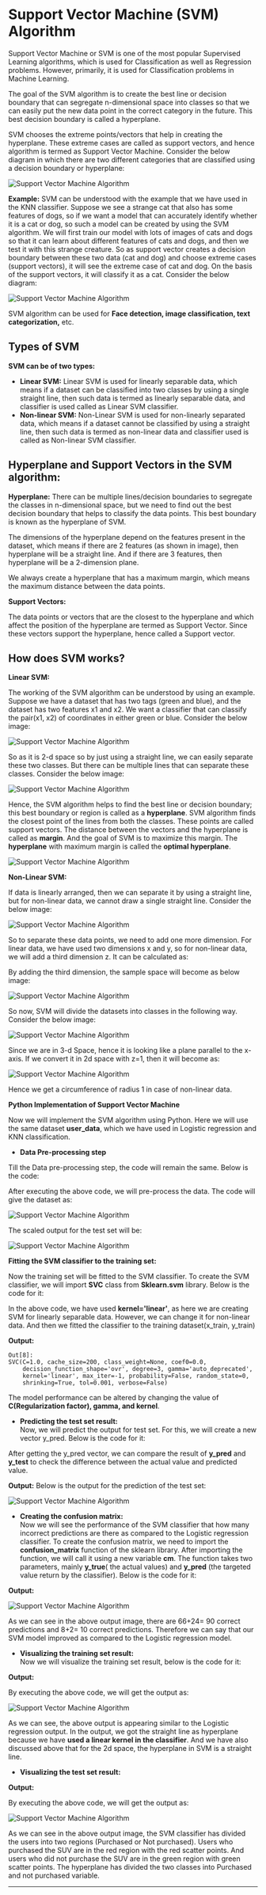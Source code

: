 # Support Vector Machine (SVM) Algorithm
Support Vector Machine or SVM is one of the most popular Supervised Learning algorithms, which is used for Classification as well as Regression problems. However, primarily, it is used for Classification problems in Machine Learning.

The goal of the SVM algorithm is to create the best line or decision boundary that can segregate n-dimensional space into classes so that we can easily put the new data point in the correct category in the future. This best decision boundary is called a hyperplane.

SVM chooses the extreme points/vectors that help in creating the hyperplane. These extreme cases are called as support vectors, and hence algorithm is termed as Support Vector Machine. Consider the below diagram in which there are two different categories that are classified using a decision boundary or hyperplane:

![Support Vector Machine Algorithm](https://static.javatpoint.com/tutorial/machine-learning/images/support-vector-machine-algorithm.png)

**Example:** SVM can be understood with the example that we have used in the KNN classifier. Suppose we see a strange cat that also has some features of dogs, so if we want a model that can accurately identify whether it is a cat or dog, so such a model can be created by using the SVM algorithm. We will first train our model with lots of images of cats and dogs so that it can learn about different features of cats and dogs, and then we test it with this strange creature. So as support vector creates a decision boundary between these two data (cat and dog) and choose extreme cases (support vectors), it will see the extreme case of cat and dog. On the basis of the support vectors, it will classify it as a cat. Consider the below diagram:

![Support Vector Machine Algorithm](https://static.javatpoint.com/tutorial/machine-learning/images/support-vector-machine-algorithm2.png)

SVM algorithm can be used for **Face detection, image classification, text categorization,** etc.

Types of SVM
------------

**SVM can be of two types:**

*   **Linear SVM:** Linear SVM is used for linearly separable data, which means if a dataset can be classified into two classes by using a single straight line, then such data is termed as linearly separable data, and classifier is used called as Linear SVM classifier.
*   **Non-linear SVM:** Non-Linear SVM is used for non-linearly separated data, which means if a dataset cannot be classified by using a straight line, then such data is termed as non-linear data and classifier used is called as Non-linear SVM classifier.

Hyperplane and Support Vectors in the SVM algorithm:
----------------------------------------------------

**Hyperplane:** There can be multiple lines/decision boundaries to segregate the classes in n-dimensional space, but we need to find out the best decision boundary that helps to classify the data points. This best boundary is known as the hyperplane of SVM.

The dimensions of the hyperplane depend on the features present in the dataset, which means if there are 2 features (as shown in image), then hyperplane will be a straight line. And if there are 3 features, then hyperplane will be a 2-dimension plane.

We always create a hyperplane that has a maximum margin, which means the maximum distance between the data points.

**Support Vectors:**

The data points or vectors that are the closest to the hyperplane and which affect the position of the hyperplane are termed as Support Vector. Since these vectors support the hyperplane, hence called a Support vector.

How does SVM works?
-------------------

**Linear SVM:**

The working of the SVM algorithm can be understood by using an example. Suppose we have a dataset that has two tags (green and blue), and the dataset has two features x1 and x2. We want a classifier that can classify the pair(x1, x2) of coordinates in either green or blue. Consider the below image:

![Support Vector Machine Algorithm](https://static.javatpoint.com/tutorial/machine-learning/images/support-vector-machine-algorithm3.png)

So as it is 2-d space so by just using a straight line, we can easily separate these two classes. But there can be multiple lines that can separate these classes. Consider the below image:

![Support Vector Machine Algorithm](https://static.javatpoint.com/tutorial/machine-learning/images/support-vector-machine-algorithm4.png)

Hence, the SVM algorithm helps to find the best line or decision boundary; this best boundary or region is called as a **hyperplane**. SVM algorithm finds the closest point of the lines from both the classes. These points are called support vectors. The distance between the vectors and the hyperplane is called as **margin**. And the goal of SVM is to maximize this margin. The **hyperplane** with maximum margin is called the **optimal hyperplane**.

![Support Vector Machine Algorithm](https://static.javatpoint.com/tutorial/machine-learning/images/support-vector-machine-algorithm5.png)

**Non-Linear SVM:**

If data is linearly arranged, then we can separate it by using a straight line, but for non-linear data, we cannot draw a single straight line. Consider the below image:

![Support Vector Machine Algorithm](https://static.javatpoint.com/tutorial/machine-learning/images/support-vector-machine-algorithm6.png)

So to separate these data points, we need to add one more dimension. For linear data, we have used two dimensions x and y, so for non-linear data, we will add a third dimension z. It can be calculated as:

By adding the third dimension, the sample space will become as below image:

![Support Vector Machine Algorithm](https://static.javatpoint.com/tutorial/machine-learning/images/support-vector-machine-algorithm7.png)

So now, SVM will divide the datasets into classes in the following way. Consider the below image:

![Support Vector Machine Algorithm](https://static.javatpoint.com/tutorial/machine-learning/images/support-vector-machine-algorithm8.png)

Since we are in 3-d Space, hence it is looking like a plane parallel to the x-axis. If we convert it in 2d space with z=1, then it will become as:

![Support Vector Machine Algorithm](https://static.javatpoint.com/tutorial/machine-learning/images/support-vector-machine-algorithm9.png)

Hence we get a circumference of radius 1 in case of non-linear data.

**Python Implementation of Support Vector Machine**

Now we will implement the SVM algorithm using Python. Here we will use the same dataset **user\_data**, which we have used in Logistic regression and KNN classification.

*   **Data Pre-processing step**

Till the Data pre-processing step, the code will remain the same. Below is the code:

After executing the above code, we will pre-process the data. The code will give the dataset as:

![Support Vector Machine Algorithm](https://static.javatpoint.com/tutorial/machine-learning/images/support-vector-machine-algorithm10.png)

The scaled output for the test set will be:

![Support Vector Machine Algorithm](https://static.javatpoint.com/tutorial/machine-learning/images/support-vector-machine-algorithm11.png)

**Fitting the SVM classifier to the training set:**

Now the training set will be fitted to the SVM classifier. To create the SVM classifier, we will import **SVC** class from **Sklearn.svm** library. Below is the code for it:

In the above code, we have used **kernel='linear'**, as here we are creating SVM for linearly separable data. However, we can change it for non-linear data. And then we fitted the classifier to the training dataset(x\_train, y\_train)

**Output:**

```
Out[8]: 
SVC(C=1.0, cache_size=200, class_weight=None, coef0=0.0,
    decision_function_shape='ovr', degree=3, gamma='auto_deprecated',
    kernel='linear', max_iter=-1, probability=False, random_state=0,
    shrinking=True, tol=0.001, verbose=False)

```


The model performance can be altered by changing the value of **C(Regularization factor), gamma, and kernel**.

*   **Predicting the test set result:**  
    Now, we will predict the output for test set. For this, we will create a new vector y\_pred. Below is the code for it:

After getting the y\_pred vector, we can compare the result of **y\_pred** and **y\_test** to check the difference between the actual value and predicted value.

**Output:** Below is the output for the prediction of the test set:

![Support Vector Machine Algorithm](https://static.javatpoint.com/tutorial/machine-learning/images/support-vector-machine-algorithm12.png)

*   **Creating the confusion matrix:**  
    Now we will see the performance of the SVM classifier that how many incorrect predictions are there as compared to the Logistic regression classifier. To create the confusion matrix, we need to import the **confusion\_matrix** function of the sklearn library. After importing the function, we will call it using a new variable **cm**. The function takes two parameters, mainly **y\_true**( the actual values) and **y\_pred** (the targeted value return by the classifier). Below is the code for it:

**Output:**

![Support Vector Machine Algorithm](https://static.javatpoint.com/tutorial/machine-learning/images/support-vector-machine-algorithm13.png)

As we can see in the above output image, there are 66+24= 90 correct predictions and 8+2= 10 correct predictions. Therefore we can say that our SVM model improved as compared to the Logistic regression model.

*   **Visualizing the training set result:**  
    Now we will visualize the training set result, below is the code for it:

**Output:**

By executing the above code, we will get the output as:

![Support Vector Machine Algorithm](https://static.javatpoint.com/tutorial/machine-learning/images/support-vector-machine-algorithm14.png)

As we can see, the above output is appearing similar to the Logistic regression output. In the output, we got the straight line as hyperplane because we have **used a linear kernel in the classifier**. And we have also discussed above that for the 2d space, the hyperplane in SVM is a straight line.

*   **Visualizing the test set result:**

**Output:**

By executing the above code, we will get the output as:

![Support Vector Machine Algorithm](https://static.javatpoint.com/tutorial/machine-learning/images/support-vector-machine-algorithm15.png)

As we can see in the above output image, the SVM classifier has divided the users into two regions (Purchased or Not purchased). Users who purchased the SUV are in the red region with the red scatter points. And users who did not purchase the SUV are in the green region with green scatter points. The hyperplane has divided the two classes into Purchased and not purchased variable.

* * *